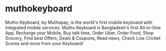 # muthokeyboard
Mutho Keyboard, by Muthopay, is the world's first mobile keyboard with integrated mobile services. Mutho Keyboard is Bangladesh's first All-in-One App, Recharge your Mobile, Buy talk time, Order Uber, Order Food, Shop Grocery, Find best Offers, Deals &amp; Coupons, Read news, Check Live Cricket Scores and more from your Keyboard!
